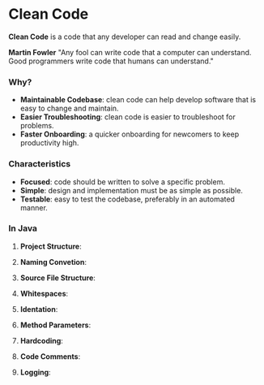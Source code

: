 # Clean Code
**Clean Code** is a code that any developer can read and change easily.

**Martin Fowler** "Any fool can write code that a computer can understand. Good programmers write code that humans can understand."

### Why?
* **Maintainable Codebase**: clean code can help develop software that is easy to change and maintain.
* **Easier Troubleshooting**: clean code is easier to troubleshoot for problems.
* **Faster Onboarding**: a quicker onboarding for newcomers to keep productivity high.

### Characteristics
* **Focused**: code should be written to solve a specific problem.
* **Simple**: design and implementation must be as simple as possible.
* **Testable**: easy to test the codebase, preferably in an automated manner.

### In Java
1. **Project Structure**:

2. **Naming Convetion**:

3. **Source File Structure**:

4. **Whitespaces**:

5. **Identation**:

6. **Method Parameters**:

7. **Hardcoding**:

8. **Code Comments**:

9. **Logging**:


